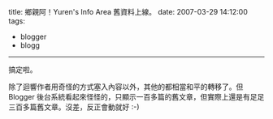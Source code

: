 title: 鄉親阿！Yuren's Info Area 舊資料上線。
date: 2007-03-29 14:12:00
tags: 
- blogger
- blogg
---

搞定啦。

除了迴響作者用奇怪的方式塞入內容以外，其他的都相當和平的轉移了。但 Blogger 後台系統看起來怪怪的，只顯示一百多篇的舊文章，但實際上還是有足足三百多篇舊文章。沒差，反正會動就好 :-)